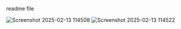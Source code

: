 readme file

![Screenshot 2025-02-13 114508](https://github.com/user-attachments/assets/fbcfc1c4-3a39-4336-a88b-7b9498cebab1)
![Screenshot 2025-02-13 114522](https://github.com/user-attachments/assets/73a8153c-5118-4760-93fe-d737f5d3ccb4)
